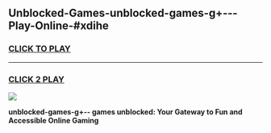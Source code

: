 
## Unblocked-Games-unblocked-games-g+---Play-Online-#xdihe
<h3>
<a href="https://premium.freeplayer.one?title=unblocked-games-g+--&ref=27F">CLICK TO PLAY</a></h3>
<hr>

<h3>
<a href="https://premium.freeplayer.one?title=unblocked-games-g+--&ref=27F">CLICK 2 PLAY</a>
  
</h3>

<a href="https://premium.freeplayer.one?title=unblocked-games-g+--&ref=27F"><img src="https://clearcache.store/games.png"></a>


**unblocked-games-g+-- games unblocked: Your Gateway to Fun and Accessible Online Gaming**
